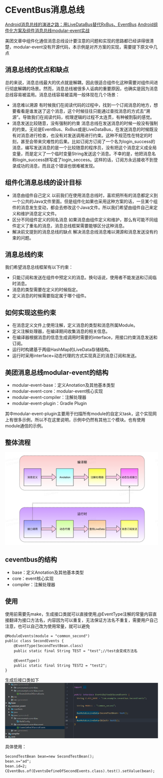 # CEventBus消息总线
[Android消息总线的演进之路：用LiveDataBus替代RxBus、EventBus](https://tech.meituan.com/2018/07/26/android-livedatabus.html)
[Android组件化方案及组件消息总线modular-event实战](https://tech.meituan.com/2018/12/20/modular-event.html)

美团文章中组件化通信消息总线设计要注意的问题和实现的思路都已经讲得很清楚，modular-event没有开源代码，本示例是对齐方案的实现，需要提下原文中几点
## 消息总线的优点和缺点
总的来说，消息总线最大的优点就是解耦，因此很适合组件化这种需要对组件间进行彻底解耦的场景。然而，消息总线被很多人诟病的重要原因，也确实是因为消息总线容易被滥用。消息总线容易被滥用一般体现在几个场景：
* 消息难以溯源
有时候我们在阅读代码的过程中，找到一个订阅消息的地方，想要看看是谁发送了这个消息，这个时候往往只能通过查找消息的方式去“溯源”。导致我们在阅读代码，梳理逻辑的过程不太连贯，有种被割裂的感觉。
* 消息发送比较随意，没有强制的约束
消息总线在发送消息的时候一般没有强制的约束。无论是EventBus、RxBus或是LiveDataBus，在发送消息的时候既没有对消息进行检查，也没有对发送调用进行约束。这种不规范性在特定的时刻，甚至会带来灾难性的后果。比如订阅方订阅了一个名为login_success的消息，编写发送消息的是一个比较随意的程序员，没有把这个消息定义成全局变量，而是定义了一个临时变量String发送这个消息。不幸的是，他把消息名称login_success拼写成了login_seccess。这样的话，订阅方永远接收不到登录成功的消息，而且这个错误也很难被发现。

## 组件化消息总线的设计目标
* 消息由组件自己定义
以前我们在使用消息总线时，喜欢把所有的消息都定义到一个公共的Java文件里面。但是组件化如果也采用这种方案的话，一旦某个组件的消息发生变动，都会去修改这个Java文件。所以我们希望由组件自己来定义和维护消息定义文件。
* 区分不同组件定义的同名消息
如果消息由组件定义和维护，那么有可能不同组件定义了重名的消息，消息总线框架需要能够区分这种消息。
* 解决前文提到的消息总线的缺点
解决消息总线消息难以溯源和消息发送没有约束的问题。

## 消息总线约束
我们希望消息总线框架有以下约束：

* 只能订阅和发送在组件中预定义的消息。换句话说，使用者不能发送和订阅临时消息。
* 消息的类型需要在定义的时候指定。
* 定义消息的时候需要指定属于哪个组件。

## 如何实现这些约束
* 在消息定义文件上使用注解，定义消息的类型和消息所属Module。
* 定义注解处理器，在编译期间收集消息的相关信息。
* 在编译器根据消息的信息生成调用时需要的interface，用接口约束消息发送和订阅。
* 运行时构建基于两级HashMap的LiveData存储结构。
* 运行时采用interface+动态代理的方式实现真正的消息订阅和发送。

## 美团消息总线modular-event的结构
* modular-event-base：定义Anotation及其他基本类型
* modular-event-core：modular-event核心实现
* modular-event-compiler：注解处理器
* modular-event-plugin：Gradle Plugin

其中modular-event-plugin主要用于扫描所有module的自定义task，这个实现网上有很多示例，所以不在这里说明，示例中仍然有其他三个模块。也有使用module通信的示例。
## 整体流程

![](./module_event.png)
## ceventbus的结构
* base：定义Anotation及其他基本类型
* core：event核心实现
* compiler：注解处理器

## 使用
使用前需要先make，生成接口类就可以直接使用,@EventType注解的常量内容直接翻译为接口方法名，内容因为可以重复，无法保证方法名不重复，需要用户自己注意，也可以自己改为使用常量，就可以避免

	@ModuleEvents(module = "common_second")
	public class SecondEvents {
	    @EventType(SecondTestBean.class)
	    public static final String TEST = "test";//test会变成方法名
	
	    @EventType()
	    public static final String TEST2 = "test2";
	}

生成后接口类如下
![](./eventDefineOfSecondEvents.png)

具体使用：

	SecondTestBean bean=new SecondTestBean();
    bean.v="ad";
    bean.id=2;
    CEventBus.of(EventsDefineOfSecondEvents.class).test().setValue(bean);